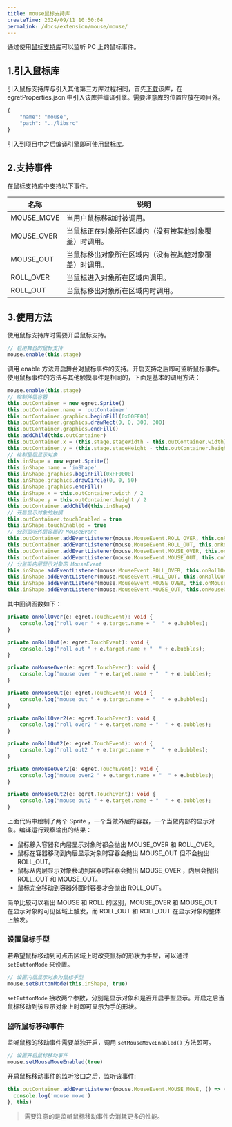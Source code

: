```yaml
---
title: mouse鼠标支持库
createTime: 2024/09/11 10:50:04
permalink: /docs/extension/mouse/mouse/
---
```

通过使用[鼠标支持库](https://github.com/egret-labs/egret-game-library/tree/master/mouse)可以监听 PC 上的鼠标事件。

## 1.引入鼠标库

引入鼠标支持库与引入其他第三方库过程相同，首先[下载](https://github.com/egret-labs/egret-game-library/tree/master/mouse)该库，在 egretProperties.json 中引入该库并编译引擎。需要注意库的位置应放在项目外。

``` typescript
{
    "name": "mouse",
    "path": "../libsrc"
}
```

引入到项目中之后编译引擎即可使用鼠标库。

## 2.支持事件

在鼠标支持库中支持以下事件。

| 名称 | 说明 |
|---|---|
| MOUSE_MOVE | 当用户鼠标移动时被调用。|
| MOUSE_OVER | 当鼠标正在对象所在区域内（没有被其他对象覆盖）时调用。|
| MOUSE_OUT | 当鼠标移出对象所在区域内（没有被其他对象覆盖）时调用。|
| ROLL_OVER | 当鼠标进入对象所在区域内调用。|
| ROLL_OUT | 当鼠标移出对象所在区域内时调用。|

## 3.使用方法

使用鼠标支持库时需要开启鼠标支持。

``` typescript
// 启用舞台的鼠标支持
mouse.enable(this.stage)
```

调用 enable 方法开启舞台对鼠标事件的支持。开启支持之后即可监听鼠标事件。使用鼠标事件的方法与其他触摸事件是相同的，下面是基本的调用方法：

``` typescript
mouse.enable(this.stage)
// 绘制外层容器
this.outContainer = new egret.Sprite()
this.outContainer.name = 'outContainer'
this.outContainer.graphics.beginFill(0x00FF00)
this.outContainer.graphics.drawRect(0, 0, 300, 300)
this.outContainer.graphics.endFill()
this.addChild(this.outContainer)
this.outContainer.x = (this.stage.stageWidth - this.outContainer.width) / 2
this.outContainer.y = (this.stage.stageHeight - this.outContainer.height) / 2
// 绘制里层显示对象
this.inShape = new egret.Sprite()
this.inShape.name = 'inShape'
this.inShape.graphics.beginFill(0xFF0000)
this.inShape.graphics.drawCircle(0, 0, 50)
this.inShape.graphics.endFill()
this.inShape.x = this.outContainer.width / 2
this.inShape.y = this.outContainer.height / 2
this.outContainer.addChild(this.inShape)
// 开启显示对象的触摸
this.outContainer.touchEnabled = true
this.inShape.touchEnabled = true
// 分别监听外层容器的 MouseEvent
this.outContainer.addEventListener(mouse.MouseEvent.ROLL_OVER, this.onRollOver, this)
this.outContainer.addEventListener(mouse.MouseEvent.ROLL_OUT, this.onRollOut, this)
this.outContainer.addEventListener(mouse.MouseEvent.MOUSE_OVER, this.onMouseOver, this)
this.outContainer.addEventListener(mouse.MouseEvent.MOUSE_OUT, this.onMouseOut, this)
// 分监听内层显示对象的 MouseEvent
this.inShape.addEventListener(mouse.MouseEvent.ROLL_OVER, this.onRollOver2, this)
this.inShape.addEventListener(mouse.MouseEvent.ROLL_OUT, this.onRollOut2, this)
this.inShape.addEventListener(mouse.MouseEvent.MOUSE_OVER, this.onMouseOver2, this)
this.inShape.addEventListener(mouse.MouseEvent.MOUSE_OUT, this.onMouseOut2, this)
```

其中回调函数如下：

``` typescript
private onRollOver(e: egret.TouchEvent): void {
    console.log("roll over " + e.target.name + "  " + e.bubbles);
}

private onRollOut(e: egret.TouchEvent): void {
    console.log("roll out " + e.target.name + "  " + e.bubbles);
}

private onMouseOver(e: egret.TouchEvent): void {
    console.log("mouse over " + e.target.name + "  " + e.bubbles);
}

private onMouseOut(e: egret.TouchEvent): void {
    console.log("mouse out " + e.target.name + "  " + e.bubbles);
}

private onRollOver2(e: egret.TouchEvent): void {
    console.log("roll over2 " + e.target.name + "  " + e.bubbles);
}

private onRollOut2(e: egret.TouchEvent): void {
    console.log("roll out2 " + e.target.name + "  " + e.bubbles);
}

private onMouseOver2(e: egret.TouchEvent): void {
    console.log("mouse over2 " + e.target.name + "  " + e.bubbles);
}

private onMouseOut2(e: egret.TouchEvent): void {
    console.log("mouse out2 " + e.target.name + "  " + e.bubbles);
}
```

上面代码中绘制了两个 Sprite ，一个当做外层的容器，一个当做内部的显示对象。编译运行观察输出的结果：

* 鼠标移入容器和内层显示对象时都会抛出 MOUSE_OVER 和 ROLL_OVER。
* 鼠标在容器移动到内层显示对象时容器会抛出 MOUSE_OUT 但不会抛出 ROLL_OUT。
* 鼠标从内层显示对象移动到容器时容器会抛出 MOUSE_OVER ，内层会抛出 ROLL_OUT 和 MOUSE_OUT。
* 鼠标完全移动到容器外面时容器才会抛出 ROLL_OUT。

简单比较可以看出 MOUSE 和 ROLL 的区别，MOUSE_OVER 和 MOUSE_OUT 在显示对象的可见区域上触发，而 ROLL_OUT 和 ROLL_OUT 在显示对象的整体上触发。

### 设置鼠标手型

若希望鼠标移动到可点击区域上时改变鼠标的形状为手型，可以通过 `setButtonMode` 来设置。

``` typescript
// 设置内层显示对象为鼠标手型
mouse.setButtonMode(this.inShape, true)
```

`setButtonMode` 接收两个参数，分别是显示对象和是否开启手型显示。开启之后当鼠标移动到该显示对象上时即可显示为手的形状。

### 监听鼠标移动事件

监听鼠标的移动事件需要单独开启，调用 `setMouseMoveEnabled()` 方法即可。

``` typescript
// 设置开启鼠标移动事件
mouse.setMouseMoveEnabled(true)
```

开启鼠标移动事件的监听接口之后，监听该事件:

``` typescript
this.outContainer.addEventListener(mouse.MouseEvent.MOUSE_MOVE, () => {
  console.log('mouse move')
}, this)
```

> 需要注意的是监听鼠标移动事件会消耗更多的性能。
